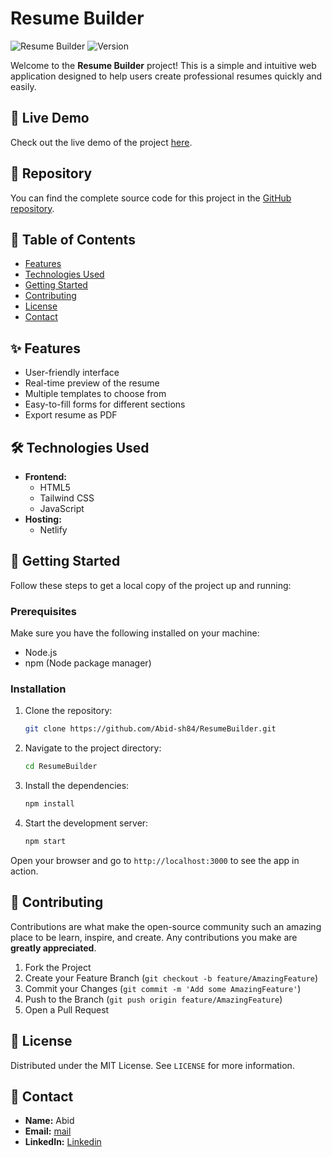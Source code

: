 # Resume Builder

![Resume Builder](https://img.shields.io/badge/build-passing-brightgreen) ![Version](https://img.shields.io/badge/version-1.0-blue)

Welcome to the **Resume Builder** project! This is a simple and intuitive web application designed to help users create professional resumes quickly and easily.

## 🚀 Live Demo

Check out the live demo of the project [here](https://resume-builder06.netlify.app/).

## 📂 Repository

You can find the complete source code for this project in the [GitHub repository](https://github.com/Abid-sh84/ResumeBuilder).

## 📜 Table of Contents

- [Features](#features)
- [Technologies Used](#technologies-used)
- [Getting Started](#getting-started)
- [Contributing](#contributing)
- [License](#license)
- [Contact](#contact)

## ✨ Features

- User-friendly interface
- Real-time preview of the resume
- Multiple templates to choose from
- Easy-to-fill forms for different sections
- Export resume as PDF

## 🛠 Technologies Used

- **Frontend:**
  - HTML5
  - Tailwind CSS
  - JavaScript
- **Hosting:**
  - Netlify

## 🏁 Getting Started

Follow these steps to get a local copy of the project up and running:

### Prerequisites

Make sure you have the following installed on your machine:
- Node.js
- npm (Node package manager)

### Installation

1. Clone the repository:
   ```bash
   git clone https://github.com/Abid-sh84/ResumeBuilder.git
   ```
2. Navigate to the project directory:
   ```bash
   cd ResumeBuilder
   ```
3. Install the dependencies:
   ```bash
   npm install
   ```
4. Start the development server:
   ```bash
   npm start
   ```
   
Open your browser and go to `http://localhost:3000` to see the app in action.

## 🤝 Contributing

Contributions are what make the open-source community such an amazing place to be learn, inspire, and create. Any contributions you make are **greatly appreciated**.

1. Fork the Project
2. Create your Feature Branch (`git checkout -b feature/AmazingFeature`)
3. Commit your Changes (`git commit -m 'Add some AmazingFeature'`)
4. Push to the Branch (`git push origin feature/AmazingFeature`)
5. Open a Pull Request

## 📄 License

Distributed under the MIT License. See `LICENSE` for more information.

## 📧 Contact

- **Name:** Abid
- **Email:** [mail](mailto:muhammadabid9326@gmail.com)
- **LinkedIn:** [Linkedin](https://www.linkedin.com/in/mohd-abid-shaikh-a3738328b/)

